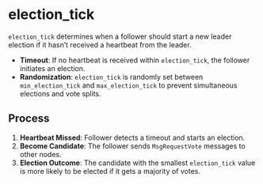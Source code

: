# election_tick
`election_tick` determines when a follower should start a new leader election if it hasn’t received a heartbeat from the leader.

- **Timeout**: If no heartbeat is received within `election_tick`, the follower initiates an election.
- **Randomization**: `election_tick` is randomly set between `min_election_tick` and `max_election_tick` to prevent simultaneous elections and vote splits.

## Process
1. **Heartbeat Missed**: Follower detects a timeout and starts an election.
2. **Become Candidate**: The follower sends `MsgRequestVote` messages to other nodes.
3. **Election Outcome**: The candidate with the smallest `election_tick` value is more likely to be elected if it gets a majority of votes.
